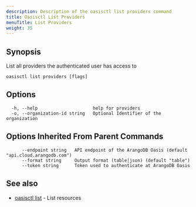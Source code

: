 ```yaml
---
description: Description of the oasisctl list providers command
title: Oasisctl List Providers
menuTitle: List Providers
weight: 35
---
```

## Synopsis
List all providers the authenticated user has access to

```
oasisctl list providers [flags]
```

## Options
```
  -h, --help                     help for providers
  -o, --organization-id string   Optional Identifier of the organization
```

## Options Inherited From Parent Commands
```
      --endpoint string   API endpoint of the ArangoDB Oasis (default "api.cloud.arangodb.com")
      --format string     Output format (table|json) (default "table")
      --token string      Token used to authenticate at ArangoDB Oasis
```

## See also
* [oasisctl list](_index.md)	 - List resources

